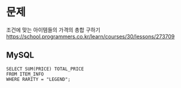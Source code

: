 # 문제
조건에 맞는 아이템들의 가격의 총합 구하기
<https://school.programmers.co.kr/learn/courses/30/lessons/273709>


## MySQL
```
SELECT SUM(PRICE) TOTAL_PRICE 
FROM ITEM_INFO 
WHERE RARITY = "LEGEND";
```